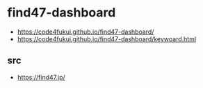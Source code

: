 # find47-dashboard
 
- https://code4fukui.github.io/find47-dashboard/
- https://code4fukui.github.io/find47-dashboard/keywoard.html

## src

- https://find47.jp/
